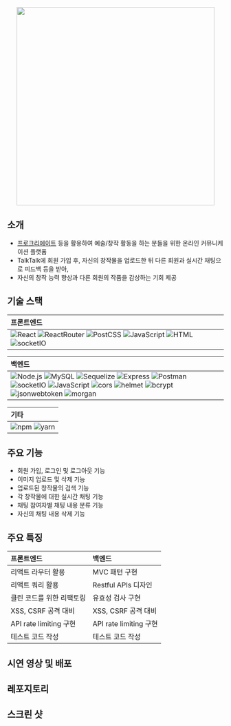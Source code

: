 <div align = center>
<img src="https://user-images.githubusercontent.com/53497516/218984103-009aea14-8be8-4b17-9a26-f046331f0baa.png" width="460" />
</div>

## 소개

- [프로크리에이트](https://apps.apple.com/kr/app/procreate/id425073498) 등을 활용하여 예술/창작 활동을 하는 분들을 위한 온라인 커뮤니케이션 플랫폼
- TalkTalk에 회원 가입 후, 자신의 창작물을 업로드한 뒤 다른 회원과 실시간 채팅으로 피드백 등을 받아,
- 자신의 창작 능력 향상과 다른 회원의 작품을 감상하는 기회 제공

## 기술 스택

| **프론트엔드**                                                                                                                                                                                                                                                                                                                                                                                                                                                                                                                                                                                       |
| :--------------------------------------------------------------------------------------------------------------------------------------------------------------------------------------------------------------------------------------------------------------------------------------------------------------------------------------------------------------------------------------------------------------------------------------------------------------------------------------------------------------------------------------------------------------------------------------------------- |
| ![React](https://img.shields.io/badge/-React-007ACC?style=flat&logo=React) ![ReactRouter](https://img.shields.io/badge/-ReactRouter-yellowgreen?style=flat&logo=ReactRouter) ![PostCSS](https://img.shields.io/badge/-PostCSS-green?style=flat&logo=PostCss) ![JavaScript](https://img.shields.io/badge/-JavaScript-%23F7DF1C?style=flate&logo=javascript&logoColor=000000&labelColor=%23F7DF1C&color=%23F7DF1C) ![HTML](https://img.shields.io/badge/-HTML5-F05032?style=flate&logo=html5&logoColor=ffffff) ![socketIO](https://img.shields.io/badge/-socketIO-blueviolet?style=flat&logo=socketIO) |

| **백엔드**                                                                                                                                                                                                                                                                                                                                                                                                                                                                                                                                                                                                                                                                                                                                                                                                                                                                                                                                                                                                                                                                            |
| :------------------------------------------------------------------------------------------------------------------------------------------------------------------------------------------------------------------------------------------------------------------------------------------------------------------------------------------------------------------------------------------------------------------------------------------------------------------------------------------------------------------------------------------------------------------------------------------------------------------------------------------------------------------------------------------------------------------------------------------------------------------------------------------------------------------------------------------------------------------------------------------------------------------------------------------------------------------------------------------------------------------------------------------------------------------------------------ |
| ![Node.js](https://img.shields.io/badge/-Node.js-grey?style=flat&logo=Node.js) ![MySQL](https://img.shields.io/badge/-MySQL-lightgrey?style=flat&logo=MySQL) ![Sequelize](https://img.shields.io/badge/-Sequelize-green?style=flat&logo=Sequelize) ![Express](https://img.shields.io/badge/-Express-yellow?style=flat&logo=Express) ![Postman](https://img.shields.io/badge/-Postman-grey?style=flat&logo=Postman) ![socketIO](https://img.shields.io/badge/-socketIO-blueviolet?style=flat&logo=socketIO) ![JavaScript](https://img.shields.io/badge/-JavaScript-%23F7DF1C?style=flate&logo=javascript&logoColor=000000&labelColor=%23F7DF1C&color=%23F7DF1C) ![cors](https://img.shields.io/badge/-cors-orange?style=flat&logo=cors) ![helmet](https://img.shields.io/badge/-helmet-brightgreen?style=flat&logo=helmet) ![bcrypt](https://img.shields.io/badge/-bcrypt-lightgrey?style=flat&logo=bcrypt) ![jsonwebtoken](https://img.shields.io/badge/-jsonwebtoken-blue?style=flat&logo=jsonwebtoken) ![morgan](https://img.shields.io/badge/-morgan-green?style=flat&logo=morgan) |

| **기타**                                                                                                                                      |
| :-------------------------------------------------------------------------------------------------------------------------------------------- |
| ![npm](https://img.shields.io/badge/-npm-lightgrey?style=flat&logo=npm) ![yarn](https://img.shields.io/badge/-yarn-blue?style=flat&logo=yarn) |

## 주요 기능

- 회원 가입, 로그인 및 로그아웃 기능
- 이미지 업로드 및 삭제 기능
- 업로드된 창작물의 검색 기능
- 각 창작물에 대한 실시간 채팅 기능
- 채팅 참여자별 채팅 내용 분류 기능
- 자신의 채팅 내용 삭제 기능

## 주요 특징

| **프론트엔드**            | **백엔드**             |
| :------------------------ | :--------------------- |
| 리액트 라우터 활용        | MVC 패턴 구현          |
| 리액트 쿼리 활용          | Restful APIs 디자인    |
| 클린 코드를 위한 리팩토링 | 유효성 검사 구현       |
| XSS, CSRF 공격 대비       | XSS, CSRF 공격 대비    |
| API rate limiting 구현    | API rate limiting 구현 |
| 테스트 코드 작성          | 테스트 코드 작성       |

## 시연 영상 및 배포

## 레포지토리

## 스크린 샷
